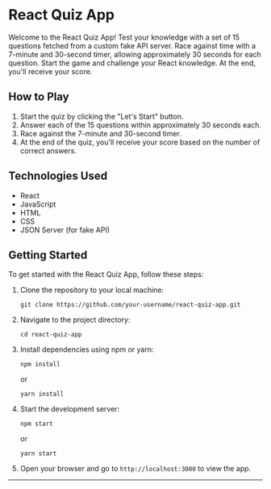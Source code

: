 # React Quiz App

Welcome to the React Quiz App! Test your knowledge with a set of 15 questions fetched from a custom fake API server. Race against time with a 7-minute and 30-second timer, allowing approximately 30 seconds for each question. Start the game and challenge your React knowledge. At the end, you'll receive your score.

## How to Play

1. Start the quiz by clicking the "Let's Start" button.
2. Answer each of the 15 questions within approximately 30 seconds each.
3. Race against the 7-minute and 30-second timer.
4. At the end of the quiz, you'll receive your score based on the number of correct answers.


## Technologies Used

- React
- JavaScript
- HTML
- CSS
- JSON Server (for fake API)

## Getting Started

To get started with the React Quiz App, follow these steps:

1. Clone the repository to your local machine:

   ```
   git clone https://github.com/your-username/react-quiz-app.git
   ```

2. Navigate to the project directory:

   ```
   cd react-quiz-app
   ```

3. Install dependencies using npm or yarn:

   ```
   npm install
   ```
   or
   ```
   yarn install
   ```

4. Start the development server:

   ```
   npm start
   ```
   or
   ```
   yarn start
   ```

5. Open your browser and go to `http://localhost:3000` to view the app.

---
